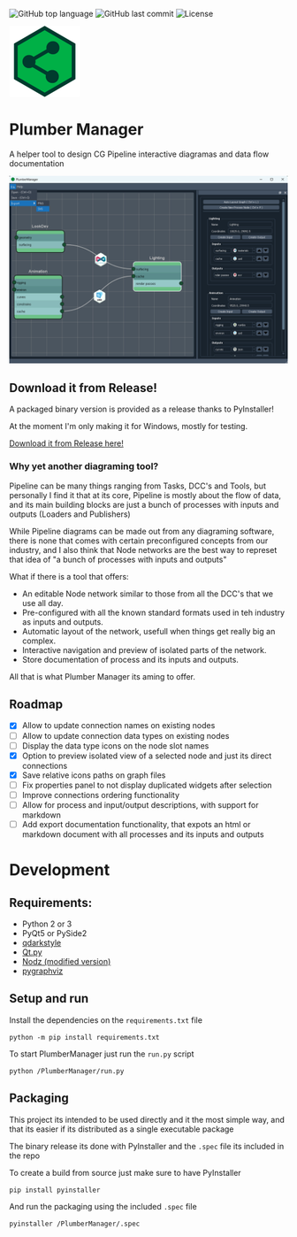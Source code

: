 ![GitHub top language](https://img.shields.io/github/languages/top/hasielhassan/PlumberManager)
![GitHub last commit](https://img.shields.io/github/last-commit/hasielhassan/PlumberManager)
![License](https://img.shields.io/github/license/hasielhassan/PlumberManager)

<img src="resources/icon_256.png" width="128"/>

# Plumber Manager
A helper tool to design CG Pipeline interactive diagramas and data flow documentation

![Screenshot](screenshot.png)

## Download it from Release!

A packaged binary version is provided as a release thanks to PyInstaller!

At the moment I'm only making it for Windows, mostly for testing.

[Download it from Release here!](https://github.com/hasielhassan/PlumberManager/releases)
### Why yet another diagraming tool?

Pipeline can be many things ranging from Tasks, DCC's and Tools, but personally I find it that at its core, Pipeline is mostly about the flow of data, and its main building blocks are just a bunch of processes with inputs and outputs (Loaders and Publishers)

While Pipeline diagrams can be made out from any diagraming software, there is none that comes with certain preconfigured concepts from our industry, and I also think that Node networks are the best way to represet that idea of "a bunch of processes with inputs and outputs"

What if there is a tool that offers:
- An editable Node network similar to those from all the DCC's that we use all  day.
- Pre-configured with all the known standard formats used in teh industry as inputs and outputs.
- Automatic layout of the network, usefull when things get really big an complex.
- Interactive navigation and preview of isolated parts of the network.
- Store documentation of process and its inputs and outputs.

All that is what Plumber Manager its aming to offer.

## Roadmap

- [X] Allow to update connection names on existing nodes
- [ ] Allow to update connection data types on existing nodes
- [ ] Display the data type icons on the node slot names
- [X] Option to preview isolated view of a selected node and just its direct connections
- [x] Save relative icons paths on graph files
- [ ] Fix properties panel to not display duplicated widgets after selection
- [ ] Improve connections ordering functionality
- [ ] Allow for process and input/output descriptions, with support for markdown
- [ ] Add export documentation functionality, that expots an html or markdown document with all processes and its inputs and outputs

# Development
## Requirements:
- Python 2 or 3
- PyQt5 or PySide2
- [qdarkstyle](https://github.com/ColinDuquesnoy/QDarkStyleSheet)
- [Qt.py](https://github.com/mottosso/Qt.py)
- [Nodz (modified version)](https://github.com/hasielhassan/Nodz)
- [pygraphviz](https://github.com/pygraphviz/pygraphviz)

## Setup and run

Install the dependencies on the `requirements.txt` file
```
python -m pip install requirements.txt
```

To start PlumberManager just run the `run.py` script

```
python /PlumberManager/run.py
```

## Packaging

This project its intended to be used directly and it the most simple way, and that its easier if its distributed as a single executable package

The binary release its done with PyInstaller and the `.spec` file its included in the repo

To create a build from source just make sure to have PyInstaller

```
pip install pyinstaller
```

And run the packaging using the included `.spec` file

```
pyinstaller /PlumberManager/.spec
```
